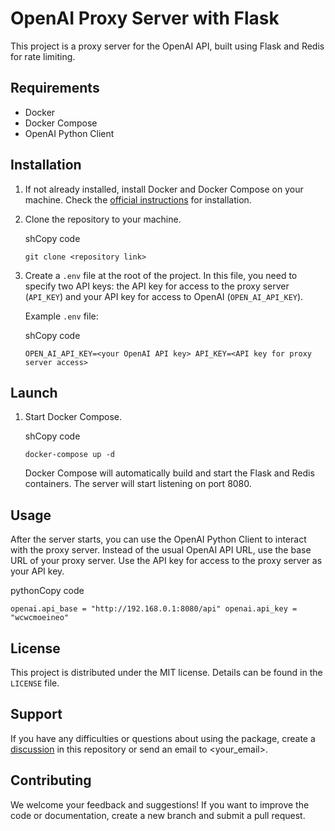 OpenAI Proxy Server with Flask
==============================

This project is a proxy server for the OpenAI API, built using Flask and Redis for rate limiting.

Requirements
------------

-   Docker
-   Docker Compose
-   OpenAI Python Client

Installation
------------

1.  If not already installed, install Docker and Docker Compose on your machine. Check the [official instructions](https://docs.docker.com/get-docker/) for installation.

2.  Clone the repository to your machine.

    shCopy code

    `git clone <repository link>`

3.  Create a `.env` file at the root of the project. In this file, you need to specify two API keys: the API key for access to the proxy server (`API_KEY`) and your API key for access to OpenAI (`OPEN_AI_API_KEY`).

    Example `.env` file:

    shCopy code

    `OPEN_AI_API_KEY=<your OpenAI API key>
    API_KEY=<API key for proxy server access>`

Launch
------

1.  Start Docker Compose.

    shCopy code

    `docker-compose up -d`

    Docker Compose will automatically build and start the Flask and Redis containers. The server will start listening on port 8080.

Usage
-----

After the server starts, you can use the OpenAI Python Client to interact with the proxy server. Instead of the usual OpenAI API URL, use the base URL of your proxy server. Use the API key for access to the proxy server as your API key.

pythonCopy code

`openai.api_base = "http://192.168.0.1:8080/api"
openai.api_key = "wcwcmoeineo"`

License
-------

This project is distributed under the MIT license. Details can be found in the `LICENSE` file.

Support
-------

If you have any difficulties or questions about using the package, create a [discussion](https://github.com/%3Cyour_profile%3E/%3Crepository_name%3E/discussions) in this repository or send an email to <your_email>.

Contributing
------------

We welcome your feedback and suggestions! If you want to improve the code or documentation, create a new branch and submit a pull request.
